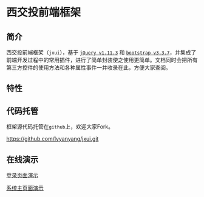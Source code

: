# 西交投前端框架

## 简介
西交投前端框架（`jxui`），基于 [`jQuery v1.11.3`](https://jquery.com/) 和 [`bootstrap v3.3.7`](https://getbootstrap.com/docs/3.3/)，并集成了前端开发过程中的常用插件，进行了简单封装使之使用更简单。文档同时会把所有第三方控件的使用方法和各种属性事件一并收录在此，方便大家查阅。


## 特性


## 代码托管
框架源代码托管在`github`上，欢迎大家Fork。

https://github.com/lvyanyang/jxui.git

## 在线演示

[登录页面演示](../demo/login.html)

[系统主页面演示](../demo/index.html)